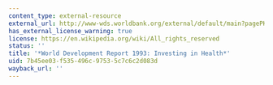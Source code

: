 ```yaml
---
content_type: external-resource
external_url: http://www-wds.worldbank.org/external/default/main?pagePK=64193027&piPK=64187937&theSitePK=523679&menuPK=64187510&searchMenuPK=64187283&siteName=WDS&entityID=000009265_3970716142319
has_external_license_warning: true
license: https://en.wikipedia.org/wiki/All_rights_reserved
status: ''
title: '*World Development Report 1993: Investing in Health*'
uid: 7b45ee03-f535-496c-9753-5c7c6c2d083d
wayback_url: ''
---
```

